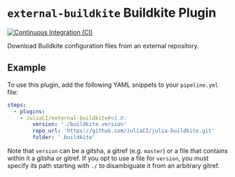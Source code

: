 # `external-buildkite` Buildkite Plugin

[![Continuous Integration (CI)][ci-img]][ci-url]

[ci-img]: https://github.com/JuliaCI/external-buildkite-buildkite-plugin/actions/workflows/ci.yml/badge.svg "Continuous Integration (CI)"
[ci-url]: https://github.com/JuliaCI/external-buildkite-buildkite-plugin/actions/workflows/ci.yml

Download Buildkite configuration files from an external repository.

## Example

To use this plugin, add the following YAML snippets to your `pipeline.yml` file:

```yml
steps:
  - plugins:
    - JuliaCI/external-buildkite#v1.0:
        version: './buildkite.version'
        repo_url: 'https://github.com/JuliaCI/julia-buildkite.git'
        folder: '.buildkite'
```

Note that `version` can be a gitsha, a gitref (e.g. `master`) or a file that contains within it a gitsha or gitref.
If you opt to use a file for `version`, you must specify its path starting with `./` to disambiguate it from an arbitrary gitref.